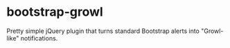 bootstrap-growl
===============

Pretty simple jQuery plugin that turns standard Bootstrap alerts into "Growl-like" notifications.